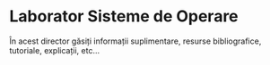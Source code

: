 # Laborator Sisteme de Operare

În acest director găsiți informații suplimentare, resurse bibliografice, tutoriale, explicații, etc...
